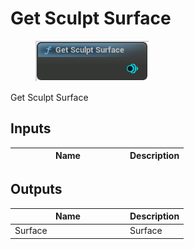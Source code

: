 # Get Sculpt Surface

<div align="left" data-full-width="false">

<figure><img src="Get_Sculpt_Surface.png" alt=""><figcaption></figcaption></figure>

</div>

Get Sculpt Surface

## Inputs

<table>
<thead><tr><th width="170">Name</th><th>Description</th></tr></thead>
<tbody>
</tbody>
</table>

## Outputs

<table>
<thead><tr><th width="170">Name</th><th>Description</th></tr></thead>
<tbody>
<tr><td>Surface</td><td>Surface</td></tr>
</tbody>
</table>